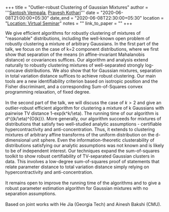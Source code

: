 +++
title = "Outlier-robust Clustering of Gaussian Mixtures"
author = '''<a href="https://www.cc.gatech.edu/~vempala/" target="_blank">Santosh Vempala</a>,
            <a href="https://www.cs.princeton.edu/~kothari/" target="_blank">Pravesh Kothari</a>'''
date = "2020-06-08T21:00:00+05:30"
date_end = "2020-06-08T22:30:00+05:30"
location = "<a href="#">Location: Virtual Seminar</a>"
notes = ""
link_to_paper = ""
+++

We give efficient algorithms for robustly clustering of mixtures of "reasonable" distributions, including the well-known open problem of robustly clustering a mixture of arbitrary Gaussians. In the first part of the talk, we focus on the case of k=2 component distributions, where we first show that separation of the means (in affine-invariant Mahalanobis distance) or covariances suffices. Our algorithm and analysis extend naturally to robustly clustering mixtures of well-separated strongly log-concave distributions. We also show that for Gaussian mixtures, separation in total variation distance suffices to achieve robust clustering. Our main tools are a new identifiability criterion based on isotropic position and the Fisher discriminant, and a corresponding Sum-of-Squares convex programming relaxation, of fixed degree.
<br><br>
In the second part of the talk, we will discuss the case of $k > 2$ and give an outlier-robust efficient algorithm for clustering a mixture of k Gaussians with pairwise TV distance 1-exp(k^k/\eta). The running time of our algorithm is d^{(k/\eta)^{O(k)}}. More generally, our algorithm succeeds for mixtures of distributions that satisfy two well-studied analytic assumptions - certifiable hypercontractivity and anti-concentration. Thus, it extends to clustering mixtures of arbitrary affine transforms of the uniform distribution on the d-dimensional unit sphere. Even the information-theoretic clusterability of distributions satisfying our analytic assumptions was not known and is likely to be of independent interest. Our techniques expand the sum-of-squares toolkit to show robust certifiability of TV-separated Gaussian clusters in data. This involves a low-degree sum-of-squares proof of statements that relate parameter distance to total variation distance simply relying on hypercontractivity and anti-concentration.
<br><br>
It remains open to improve the running time of the algorithms and to give a robust parameter estimation algorithm for Gaussian mixtures with no separation assumptions.
<br><br>
 Based on joint works with He Jia (Georgia Tech) and Ainesh Bakshi (CMU).